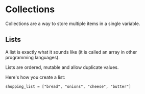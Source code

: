# Collections

Collections are a way to store multiple items in a single variable.

## Lists

A list is exactly what it sounds like (it is called an array in other programming languages).

Lists are ordered, mutable and allow duplicate values.

Here's how you create a list:

```commandline
shopping_list = ["bread", "onions", "cheese", "butter"]
```